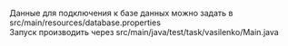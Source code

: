 Данные для подключения к базе данных можно задать в src/main/resources/database.properties\
Запуск производить через src/main/java/test/task/vasilenko/Main.java
